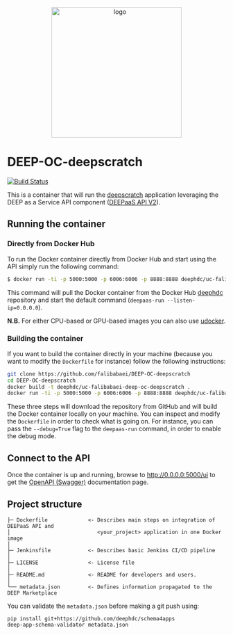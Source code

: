 <div align="center">
<img src="https://marketplace.deep-hybrid-datacloud.eu/images/logo-deep.png" alt="logo" width="300"/>
</div>

# DEEP-OC-deepscratch
[![Build Status](https://jenkins.indigo-datacloud.eu/buildStatus/icon?job=Pipeline-as-code/DEEP-OC-org/UC-falibabaei-DEEP-OC-deepscratch/test)](https://jenkins.indigo-datacloud.eu/job/Pipeline-as-code/job/DEEP-OC-org/job/UC-falibabaei-DEEP-OC-deepscratch/job/test)

This is a container that will run the [deepscratch](https://github.com/falibabaei/deepscratch) application leveraging the DEEP as a Service API component ([DEEPaaS API V2](https://github.com/indigo-dc/DEEPaaS)).

    
## Running the container

### Directly from Docker Hub

To run the Docker container directly from Docker Hub and start using the API simply run the following command:

```bash
$ docker run -ti -p 5000:5000 -p 6006:6006 -p 8888:8888 deephdc/uc-falibabaei-deep-oc-deepscratch
```

This command will pull the Docker container from the Docker Hub [deephdc](https://hub.docker.com/u/deephdc/) repository and start the default command (`deepaas-run --listen-ip=0.0.0.0`).

**N.B.** For either CPU-based or GPU-based images you can also use [udocker](https://github.com/indigo-dc/udocker).

### Building the container

If you want to build the container directly in your machine (because you want to modify the `Dockerfile` for instance) follow the following instructions:
```bash
git clone https://github.com/falibabaei/DEEP-OC-deepscratch
cd DEEP-OC-deepscratch
docker build -t deephdc/uc-falibabaei-deep-oc-deepscratch .
docker run -ti -p 5000:5000 -p 6006:6006 -p 8888:8888 deephdc/uc-falibabaei-deep-oc-deepscratch
```

These three steps will download the repository from GitHub and will build the Docker container locally on your machine. You can inspect and modify the `Dockerfile` in order to check what is going on. For instance, you can pass the `--debug=True` flag to the `deepaas-run` command, in order to enable the debug mode.


## Connect to the API

Once the container is up and running, browse to http://0.0.0.0:5000/ui to get the [OpenAPI (Swagger)](https://www.openapis.org/) documentation page.


## Project structure
```
├─ Dockerfile             <- Describes main steps on integration of DEEPaaS API and
│                            <your_project> application in one Docker image
│
├─ Jenkinsfile            <- Describes basic Jenkins CI/CD pipeline
│
├─ LICENSE                <- License file
│
├─ README.md              <- README for developers and users.
│
└── metadata.json         <- Defines information propagated to the DEEP Marketplace
```

You can validate the `metadata.json` before making a git push using:
```shell
pip install git+https://github.com/deephdc/schema4apps
deep-app-schema-validator metadata.json
```
